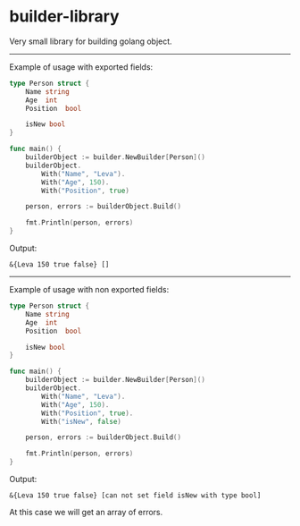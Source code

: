 # builder-library
Very small library for building golang object. 

--------------------------------------
Example of usage with exported fields:
```go
type Person struct {
	Name string
	Age  int
	Position  bool

	isNew bool
}

func main() {
	builderObject := builder.NewBuilder[Person]()
	builderObject.
		With("Name", "Leva").
		With("Age", 150).
		With("Position", true)

	person, errors := builderObject.Build()

	fmt.Println(person, errors)
}
```

Output:
```
&{Leva 150 true false} []
```
----------
Example of usage with non exported fields:
```go
type Person struct {
	Name string
	Age  int
	Position  bool

	isNew bool
}

func main() {
	builderObject := builder.NewBuilder[Person]()
	builderObject.
		With("Name", "Leva").
		With("Age", 150).
		With("Position", true).
		With("isNew", false)

	person, errors := builderObject.Build()

	fmt.Println(person, errors)
}
```

Output:
```
&{Leva 150 true false} [can not set field isNew with type bool]
```

At this case we will get an array of errors.

